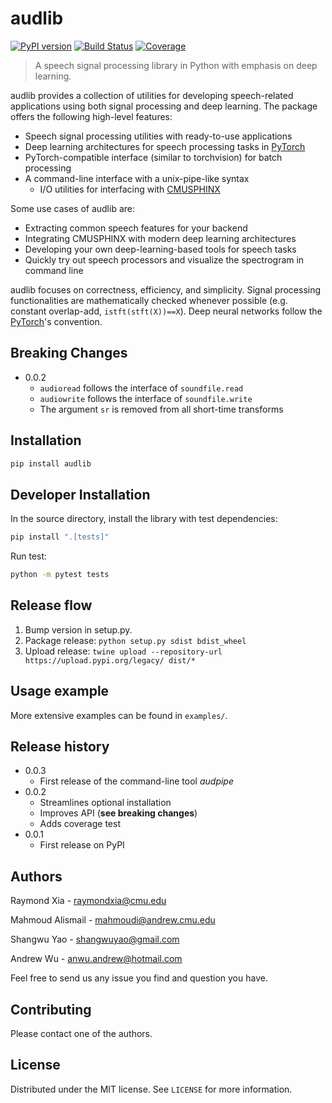 # audlib

[![PyPI version](https://badge.fury.io/py/audlib.svg)](https://badge.fury.io/py/audlib)
[![Build Status](https://travis-ci.com/raymondxyy/pyaudlib.svg?token=xNuzdfgseSXz1yHDnh9L&branch=master)](https://travis-ci.org/raymondxyy/pyaudlib)
[![Coverage](https://codecov.io/gh/raymondxyy/pyaudlib/branch/master/graph/badge.svg?token=vMLw7Y9H5m)](https://codecov.io/gh/raymondxyy/pyaudlib)

> A speech signal processing library in Python with emphasis on deep learning.

audlib provides a collection of utilities for developing speech-related applications using both signal processing and deep learning. The package offers the following high-level features:

- Speech signal processing utilities with ready-to-use applications
- Deep learning architectures for speech processing tasks in [PyTorch][pytorch]
- PyTorch-compatible interface (similar to torchvision) for batch processing
- A command-line interface with a unix-pipe-like syntax
  - I/O utilities for interfacing with [CMUSPHINX][sphinx]

Some use cases of audlib are:

- Extracting common speech features for your backend
- Integrating CMUSPHINX with modern deep learning architectures
- Developing your own deep-learning-based tools for speech tasks
- Quickly try out speech processors and visualize the spectrogram in command line

audlib focuses on correctness, efficiency, and simplicity. Signal processing functionalities are mathematically checked whenever possible (e.g. constant overlap-add, `istft(stft(X))==X`). Deep neural networks follow the [PyTorch][pytorch]'s convention.

## Breaking Changes

- 0.0.2
  - `audioread` follows the interface of `soundfile.read`
  - `audiowrite` follows the interface of `soundfile.write`
  - The argument `sr` is removed from all short-time transforms

## Installation

```sh
pip install audlib
```

## Developer Installation

In the source directory, install the library with test dependencies:

```sh
pip install ".[tests]"
```

Run test:

```sh
python -m pytest tests
```

## Release flow

1. Bump version in setup.py.
2. Package release: `python setup.py sdist bdist_wheel`
3. Upload release: `twine upload --repository-url https://upload.pypi.org/legacy/ dist/*`

## Usage example

More extensive examples can be found in `examples/`.

## Release history

- 0.0.3
  - First release of the command-line tool *audpipe*
- 0.0.2
  - Streamlines optional installation
  - Improves API (**see breaking changes**)
  - Adds coverage test
- 0.0.1
  - First release on PyPI

## Authors

Raymond Xia - raymondxia@cmu.edu

Mahmoud Alismail - mahmoudi@andrew.cmu.edu

Shangwu Yao - shangwuyao@gmail.com

Andrew Wu - anwu.andrew@hotmail.com

Feel free to send us any issue you find and question you have.

## Contributing

Please contact one of the authors.

## License

Distributed under the MIT license. See ``LICENSE`` for more information.

[pytorch]: https://pytorch.org/
[sphinx]: https://cmusphinx.github.io/

